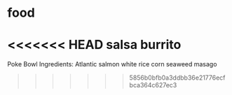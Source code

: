 # food
<<<<<<< HEAD
salsa
burrito
=======

Poke Bowl Ingredients:
Atlantic salmon
white rice
corn
seaweed
masago
>>>>>>> 5856b0bfb0a3ddbb36e21776ecfbca364c627ec3
